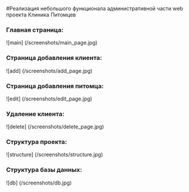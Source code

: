 #Реализация небольшого функционала административной части web проекта Клиника Питомцев

### Главная страница:
![main] (/screenshots/main_page.jpg)

### Страница добавления клиента:
![add] (/screenshots/add_page.jpg)

### Страница добавления питомца:
![edit] (/screenshots/edit_page.jpg)

### Удаление клиента:
![delete] (/screenshots/delete_page.jpg)

### Структура проекта:
![structure] (/screenshots/structure.jpg)

### Структура базы данных:
![db] (/screenshots/db.jpg)
